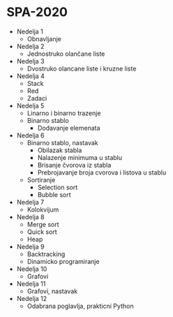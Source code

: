 # SPA-2020

- Nedelja 1
  - Obnavljanje
- Nedelja 2
  - Jednostruko olančane liste
- Nedelja 3
  - Dvostruko olancane liste i kruzne liste
- Nedelja 4
  - Stack
  - Red
  - Zadaci
- Nedelja 5
  - Linarno i binarno trazenje
  - Binarno stablo
    - Dodavanje elemenata
- Nedelja 6
  - Binarno stablo, nastavak
    - Obilazak stabla
    - Nalazenje minimuma u stablu
    - Brisanje čvorova iz stabla
    - Prebrojavanje broja cvorova i listova u stablu
  - Sortiranje
    - Selection sort
    - Bubble sort
- Nedelja 7
  - Kolokvijum
- Nedelja 8
  - Merge sort
  - Quick sort
  - Heap
- Nedelja 9 
  - Backtracking
  - Dinamicko programiranje
- Nedelja 10
  - Grafovi
- Nedelja 11
  - Grafovi, nastavak
- Nedelja 12
  - Odabrana poglavlja, prakticni Python
    
